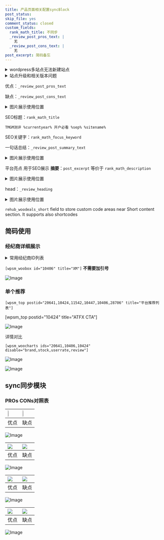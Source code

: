 ```yaml
---
title: 产品页面相关配置syncBlock
post_status: 
skip_file: yes
comment_status: closed
custom_fields:
  rank_math_title: 不同步
  _review_post_pros_text: |
    无
  _review_post_cons_text: |
    无
post_excerpt: 简码备忘
---
```

<details><summary>wordpress多站点无法新建站点</summary>

<li>和报错需要清理cookies一样的原因</li>
<li>wp-config.php里面<code>define( 'SUBDOMAIN_INSTALL', false );//子域名安装</code></li>
<li>新建子站点是用<code>define( 'SUBDOMAIN_INSTALL', true);//子域名安装</code> 完成以后，改成<code>false</code></li>
</details>

<details><summary>站点升级和相关版本问题</summary>

<p>wordpress：5.9.9
woocommerce：7.5.1
出现问题的地方：主题选项里面>><strong>Product layout >>compact style</strong></p>
<p>如何出现没有用过的字段 导致无法保存。先导出配置 然后进行修改，后面再次恢复即可。</p>
<p>出现部分字段无法显示时，需要返回默认布局后，对产品进行保存就好了。</p>
<p></p>
</details>

优点：`_review_post_pros_text`

缺点：`_review_post_cons_text`

<details><summary>图片展示使用位置</summary>

<img src="https://prod-files-secure.s3.us-west-2.amazonaws.com/39ed1227-6d7d-4570-be36-9ccd4a2c4241/f51d3d83-55d4-4bdf-9604-f37ec77ab556/Untitled.png?X-Amz-Algorithm=AWS4-HMAC-SHA256&X-Amz-Content-Sha256=UNSIGNED-PAYLOAD&X-Amz-Credential=ASIAZI2LB466YC3RS2BX%2F20250311%2Fus-west-2%2Fs3%2Faws4_request&X-Amz-Date=20250311T105530Z&X-Amz-Expires=3600&X-Amz-Security-Token=IQoJb3JpZ2luX2VjEFoaCXVzLXdlc3QtMiJHMEUCIQCgqrCK%2BreFuIbtyTAQ3ZZovW9tYPF%2F0bK2SrLdC9rIWgIgX%2Bc3S%2F%2Bm63J%2FEln60KmiL%2F%2B5IEYJEc0lhv7tDvwYD58qiAQIo%2F%2F%2F%2F%2F%2F%2F%2F%2F%2F%2FARAAGgw2Mzc0MjMxODM4MDUiDKHnmY%2BhVTupCRhvNircAwgvFbxsHnzUN22PaOH7856pq9aim%2BtnwBJ8k1FDijOUN7OW13TN8v7UQeK0%2Bq1spRsljfzgYs9InCrRKXlZvjM0e7y4D5YlVf2AAmlL0iIooLFnd4VcoJs2BrSl16rbLxnP5RPJDsDXmI5OMsVcVfda3yKJy%2BcPhGQjgCYp13P0sWMGSqe%2Fp12UbXsQ%2FeAAhxgDXZX4IdPNMiMDEXhQb8svRXj5XbqDqg3wzojwc70oraxo%2BHeg2dc3DzUDT4xQJTvN%2BRbJB7g2iW6LNtL52gK09xsdD8xYwMA7OEabTgvzPIi1CvUewq2RK3LEYKc%2Fs3g%2Frs7BEIur%2FO56dmKXXhgTyKnf3Gp1tSNDGhuBgfEgM5sRSMFq4Eddnpk8uFX9CysDTxVHQxMICLC5wfetbx2iiqOvaEmZqOA40kttyujCIHbAV8FDxnargFO1Mzgd3AWUVHoUQgOmH1nVhkzNOykzIwFPSQwOPej%2FCkggnUR%2BvNT%2BnAeseI9TQpdo4cJ8siHtsfMm7W78MbM2UEg5G8aRo8bSuaw04EnAftLP3pjfqcjiUUDHTbM3eTVlgUYL5DXb9ugJa5RTz%2BYDv8SweQ84Ckyz84cNqRIvb2KSCdfDvNagKmXFbHAPod3OMKeXwL4GOqUBFAkYa1R58Fl1w8eBKMUG%2F2FuD2V3Y83E8A12INUUtZsoFy5VmGQ0hN5WnZm6rt8MOfUy2J5k8xD4RbqCRl6mW%2BhhkzFzFXd%2FmoQH0NWFlGSrFE9ULCKNvqVeyKyTgd0HuWYtGDUY3KkKmHzMQGGd%2B3ufzDvKHy5uvWk20BniM7iPxGp7S0SUiCu72qpqSiM2iGPDEbCU4aDXHT%2BsJ93bsF97oHU%2B&X-Amz-Signature=40339ede14b18aefb2c05bfcfbe7e6c721b93ba2eec20bf7a6de02a4f23626bd&X-Amz-SignedHeaders=host&x-id=GetObject" alt="Image">
</details>

SEO标题：`rank_math_title`

`TMGM测评 %currentyear% 开户必看 %sep% %sitename%`

SEO关键字：`rank_math_focus_keyword`

一句话总结：`_review_post_summary_text`

<details><summary>图片展示使用位置</summary>

<img src="https://prod-files-secure.s3.us-west-2.amazonaws.com/39ed1227-6d7d-4570-be36-9ccd4a2c4241/4b96a922-296c-4f4e-8630-d1c870cbce01/Untitled.png?X-Amz-Algorithm=AWS4-HMAC-SHA256&X-Amz-Content-Sha256=UNSIGNED-PAYLOAD&X-Amz-Credential=ASIAZI2LB4664FSDJKVN%2F20250311%2Fus-west-2%2Fs3%2Faws4_request&X-Amz-Date=20250311T105531Z&X-Amz-Expires=3600&X-Amz-Security-Token=IQoJb3JpZ2luX2VjEFoaCXVzLXdlc3QtMiJHMEUCIQChpe2%2BA3K8bosJEEPSgHsjmnmMmy%2B5UGAZbOkc5NzkjQIgFW%2FSk6nljVjtEa0fEgPqqKx76VcrYmJ5BTWyHW7WW1YqiAQIo%2F%2F%2F%2F%2F%2F%2F%2F%2F%2F%2FARAAGgw2Mzc0MjMxODM4MDUiDPAlJHvDM3Tff5PU%2FyrcA4YcaaG9BgwrLsGODmxrgWyFveVOPGVZ%2BLPuAYOv6bNCYPctz4vA2v0yepVoLAGrWQ64ekAI3Yns4qZX8cFvy1QPKaTsU4as4lAN72FGnZ8TjLEDOxdxDDEbR9w5OzfSfMYbv3TKMMjiEcCxfHd%2FCnWSj3JdTcfk64trN3uWFeDdBXRXOu2aRlkLAmwK6x4xMlV4R0hGAr9fom8y5CDcuvx%2Fz2o6pg8b%2FfTfO31r6xQ8nqnv4Yist7ijM78QqDAlo7VRuYecfZF%2Fw%2BRDTVc6Snh9OJeyvTcnqiwCl9h7Iwj5%2BpJHgfX96L9IYtoXK9jrueIu4mAFxyanf%2BMY9fzLQawS%2F0FZVcIdqrR89L7x%2BiNeucZANrZL9HaN%2FTi7bjovIGumPmbAaPVIzIdbPudWrqQ1PSayFVJ2zKI5CGbWAmasIsJy8%2BmZBStxl1U08GYud4hjsYi%2FWKin1Fa4b2s%2BhMAP%2F61ejQnok5MmD0C684WLxxb4pjwOm3waXizQkdPfmXNOU6wQ%2BOO%2FaKoJOqwUGGiwJmx%2BWdtBV1R7cVlfkY9lMOclXVNqxpIgpKWqW5SsmbaYqPiU3uhWl1gEepK9YUImaDjpsfmovuWukKYdy5xdlNlpEcco5yQfnFFtMPKWwL4GOqUBCTeahXADnWkoOWGlriLjVFFqMOSSinyzQngaJHhRYLinoBYgVyJxdpMs2XC8xQiVHSYgB80Rm6nbFconlAJbUYI87mnw0D6nk4aj4ONpgOyO4BL%2FXAisO0QYkS8ruOzGIdpItc%2FV7cOoc799kdtLOva0ult8PuMNIg63incqbL8HjAIPwW6bwbDvs56V1epOW6UJ09thqw6%2BH0AUa%2BhIGawwjGWl&X-Amz-Signature=a56f8fae2cb0d437aef3508279f1f4705bc9b14351dd03ac3e75872232004a98&X-Amz-SignedHeaders=host&x-id=GetObject" alt="Image">
</details>

平台亮点 用于SEO展示 **摘要**：`post_excerpt`  等价于 `rank_math_description`

<details><summary>图片展示使用位置</summary>

<img src="https://prod-files-secure.s3.us-west-2.amazonaws.com/39ed1227-6d7d-4570-be36-9ccd4a2c4241/1ee11f63-b60a-4dfe-a7a7-d58ff23b5d88/Untitled.png?X-Amz-Algorithm=AWS4-HMAC-SHA256&X-Amz-Content-Sha256=UNSIGNED-PAYLOAD&X-Amz-Credential=ASIAZI2LB4664L32LFGK%2F20250311%2Fus-west-2%2Fs3%2Faws4_request&X-Amz-Date=20250311T105531Z&X-Amz-Expires=3600&X-Amz-Security-Token=IQoJb3JpZ2luX2VjEFoaCXVzLXdlc3QtMiJHMEUCIQCGbYLPMX9bkVKSNi%2BxkwYJAyFJyRgszWxtZvBtRGHEJAIgctklYXTV19isehoKDb%2B2Xw2zlUzL0ksxiofo076KhsQqiAQIo%2F%2F%2F%2F%2F%2F%2F%2F%2F%2F%2FARAAGgw2Mzc0MjMxODM4MDUiDKW60LhGI6U00NljnircA7S1F0UeIi3bNAhJVyiFYbo3KJIoq5Y%2BTh6q2h25qvD%2BsvnKAGLzxf7j9rNgMPvei9Sjl8NQ2zwl0ojCoZzZn9innoxTqbEgBUTYiARuPT2ULiZEpz8lNVThAsA2L77Xi5XciCvP2oy7%2FgiJN51ynuwi9dpnp2HT%2FJxLNk9LxVtFDPs1OR%2BaFCDTfWOL1Fo4CnoCrYxbsUiQ7zYTHT2RAdXs3BFQdSFWwxk42XkHpYMaMcgW8YenUjnQl1uMv52I89RhzxAluFrgIDhp2Rd0ACZd8XIhv%2BN76BsFaKLiV%2FYNCl3gC02TEQgNzixqr5WUbK4L6ZhqdTcA1UluuCS5pgo4x07tFHSgKsrusZQ42CmMmZvChcXDgcWeCpYQ2lg7q6mcOI82MATjkumTb1Y5NMP0mumRgYYcDhOe3o5WsD5Aa3PEquNHR4RI%2BNawVT4S8luxKj%2FgCeWimpMk4NiCOFi%2BoAnCSsVTD8QnXd2cui9ewAxFH1q4Alz8yDU0rzdE7SmP4c3QaBBtA3ganyB1fuHIBw12UIIClMe8yAfG4Qbx1GL67MW5FxpJFUimFnms6gNq9wzjkR2SrSqeVcg4eGNs4CJSYk228inzQgIIQijQp4Uw8xyP0i1aER0CMO%2BWwL4GOqUBR7rIcoGHGwWuvFPT09JhHVqkK3PKDFjwSTvurXDCS2F6GFFqiRrXbRdvJRKqMsjiaz6dKK%2FIzXM8AnG6qbyW4xZuNc5u0TP52Zj87UcnnK%2BXE8UafpoAxnmpcVk6SwWEl%2Fl%2Fks%2B8hWYOOOh2TsleBAzkoaj0BalBYeDdFilxiwAht8FEIS2tMqRLlwdrgGuU05BCV6uPSS1wFBn3jdzHDh89Jiiz&X-Amz-Signature=ca690e637d23f274a025b68f3c3f45c47b9868298b5d50ee7fa9cc906fc8473f&X-Amz-SignedHeaders=host&x-id=GetObject" alt="Image">
<img src="https://prod-files-secure.s3.us-west-2.amazonaws.com/39ed1227-6d7d-4570-be36-9ccd4a2c4241/ad4118b5-78d8-4fbe-801e-3b29b5d99c01/Untitled.png?X-Amz-Algorithm=AWS4-HMAC-SHA256&X-Amz-Content-Sha256=UNSIGNED-PAYLOAD&X-Amz-Credential=ASIAZI2LB4664L32LFGK%2F20250311%2Fus-west-2%2Fs3%2Faws4_request&X-Amz-Date=20250311T105531Z&X-Amz-Expires=3600&X-Amz-Security-Token=IQoJb3JpZ2luX2VjEFoaCXVzLXdlc3QtMiJHMEUCIQCGbYLPMX9bkVKSNi%2BxkwYJAyFJyRgszWxtZvBtRGHEJAIgctklYXTV19isehoKDb%2B2Xw2zlUzL0ksxiofo076KhsQqiAQIo%2F%2F%2F%2F%2F%2F%2F%2F%2F%2F%2FARAAGgw2Mzc0MjMxODM4MDUiDKW60LhGI6U00NljnircA7S1F0UeIi3bNAhJVyiFYbo3KJIoq5Y%2BTh6q2h25qvD%2BsvnKAGLzxf7j9rNgMPvei9Sjl8NQ2zwl0ojCoZzZn9innoxTqbEgBUTYiARuPT2ULiZEpz8lNVThAsA2L77Xi5XciCvP2oy7%2FgiJN51ynuwi9dpnp2HT%2FJxLNk9LxVtFDPs1OR%2BaFCDTfWOL1Fo4CnoCrYxbsUiQ7zYTHT2RAdXs3BFQdSFWwxk42XkHpYMaMcgW8YenUjnQl1uMv52I89RhzxAluFrgIDhp2Rd0ACZd8XIhv%2BN76BsFaKLiV%2FYNCl3gC02TEQgNzixqr5WUbK4L6ZhqdTcA1UluuCS5pgo4x07tFHSgKsrusZQ42CmMmZvChcXDgcWeCpYQ2lg7q6mcOI82MATjkumTb1Y5NMP0mumRgYYcDhOe3o5WsD5Aa3PEquNHR4RI%2BNawVT4S8luxKj%2FgCeWimpMk4NiCOFi%2BoAnCSsVTD8QnXd2cui9ewAxFH1q4Alz8yDU0rzdE7SmP4c3QaBBtA3ganyB1fuHIBw12UIIClMe8yAfG4Qbx1GL67MW5FxpJFUimFnms6gNq9wzjkR2SrSqeVcg4eGNs4CJSYk228inzQgIIQijQp4Uw8xyP0i1aER0CMO%2BWwL4GOqUBR7rIcoGHGwWuvFPT09JhHVqkK3PKDFjwSTvurXDCS2F6GFFqiRrXbRdvJRKqMsjiaz6dKK%2FIzXM8AnG6qbyW4xZuNc5u0TP52Zj87UcnnK%2BXE8UafpoAxnmpcVk6SwWEl%2Fl%2Fks%2B8hWYOOOh2TsleBAzkoaj0BalBYeDdFilxiwAht8FEIS2tMqRLlwdrgGuU05BCV6uPSS1wFBn3jdzHDh89Jiiz&X-Amz-Signature=d46ac96b4f4696f86d0d7f6db07a441c55a76e5fb8b325b215b912b6fb7b11ff&X-Amz-SignedHeaders=host&x-id=GetObject" alt="Image">
<img src="https://prod-files-secure.s3.us-west-2.amazonaws.com/39ed1227-6d7d-4570-be36-9ccd4a2c4241/a38cf7c9-a79c-4b64-9e94-13589fe0758b/Untitled.png?X-Amz-Algorithm=AWS4-HMAC-SHA256&X-Amz-Content-Sha256=UNSIGNED-PAYLOAD&X-Amz-Credential=ASIAZI2LB4664L32LFGK%2F20250311%2Fus-west-2%2Fs3%2Faws4_request&X-Amz-Date=20250311T105531Z&X-Amz-Expires=3600&X-Amz-Security-Token=IQoJb3JpZ2luX2VjEFoaCXVzLXdlc3QtMiJHMEUCIQCGbYLPMX9bkVKSNi%2BxkwYJAyFJyRgszWxtZvBtRGHEJAIgctklYXTV19isehoKDb%2B2Xw2zlUzL0ksxiofo076KhsQqiAQIo%2F%2F%2F%2F%2F%2F%2F%2F%2F%2F%2FARAAGgw2Mzc0MjMxODM4MDUiDKW60LhGI6U00NljnircA7S1F0UeIi3bNAhJVyiFYbo3KJIoq5Y%2BTh6q2h25qvD%2BsvnKAGLzxf7j9rNgMPvei9Sjl8NQ2zwl0ojCoZzZn9innoxTqbEgBUTYiARuPT2ULiZEpz8lNVThAsA2L77Xi5XciCvP2oy7%2FgiJN51ynuwi9dpnp2HT%2FJxLNk9LxVtFDPs1OR%2BaFCDTfWOL1Fo4CnoCrYxbsUiQ7zYTHT2RAdXs3BFQdSFWwxk42XkHpYMaMcgW8YenUjnQl1uMv52I89RhzxAluFrgIDhp2Rd0ACZd8XIhv%2BN76BsFaKLiV%2FYNCl3gC02TEQgNzixqr5WUbK4L6ZhqdTcA1UluuCS5pgo4x07tFHSgKsrusZQ42CmMmZvChcXDgcWeCpYQ2lg7q6mcOI82MATjkumTb1Y5NMP0mumRgYYcDhOe3o5WsD5Aa3PEquNHR4RI%2BNawVT4S8luxKj%2FgCeWimpMk4NiCOFi%2BoAnCSsVTD8QnXd2cui9ewAxFH1q4Alz8yDU0rzdE7SmP4c3QaBBtA3ganyB1fuHIBw12UIIClMe8yAfG4Qbx1GL67MW5FxpJFUimFnms6gNq9wzjkR2SrSqeVcg4eGNs4CJSYk228inzQgIIQijQp4Uw8xyP0i1aER0CMO%2BWwL4GOqUBR7rIcoGHGwWuvFPT09JhHVqkK3PKDFjwSTvurXDCS2F6GFFqiRrXbRdvJRKqMsjiaz6dKK%2FIzXM8AnG6qbyW4xZuNc5u0TP52Zj87UcnnK%2BXE8UafpoAxnmpcVk6SwWEl%2Fl%2Fks%2B8hWYOOOh2TsleBAzkoaj0BalBYeDdFilxiwAht8FEIS2tMqRLlwdrgGuU05BCV6uPSS1wFBn3jdzHDh89Jiiz&X-Amz-Signature=21d656a763a80ba160655cba5d2e8c2f8d4a14253cc0611935edfcd3b4167509&X-Amz-SignedHeaders=host&x-id=GetObject" alt="Image">
<img src="https://prod-files-secure.s3.us-west-2.amazonaws.com/39ed1227-6d7d-4570-be36-9ccd4a2c4241/7da6fc1e-d2ac-42ae-8c75-cb5749aa18f6/Untitled.png?X-Amz-Algorithm=AWS4-HMAC-SHA256&X-Amz-Content-Sha256=UNSIGNED-PAYLOAD&X-Amz-Credential=ASIAZI2LB4664L32LFGK%2F20250311%2Fus-west-2%2Fs3%2Faws4_request&X-Amz-Date=20250311T105531Z&X-Amz-Expires=3600&X-Amz-Security-Token=IQoJb3JpZ2luX2VjEFoaCXVzLXdlc3QtMiJHMEUCIQCGbYLPMX9bkVKSNi%2BxkwYJAyFJyRgszWxtZvBtRGHEJAIgctklYXTV19isehoKDb%2B2Xw2zlUzL0ksxiofo076KhsQqiAQIo%2F%2F%2F%2F%2F%2F%2F%2F%2F%2F%2FARAAGgw2Mzc0MjMxODM4MDUiDKW60LhGI6U00NljnircA7S1F0UeIi3bNAhJVyiFYbo3KJIoq5Y%2BTh6q2h25qvD%2BsvnKAGLzxf7j9rNgMPvei9Sjl8NQ2zwl0ojCoZzZn9innoxTqbEgBUTYiARuPT2ULiZEpz8lNVThAsA2L77Xi5XciCvP2oy7%2FgiJN51ynuwi9dpnp2HT%2FJxLNk9LxVtFDPs1OR%2BaFCDTfWOL1Fo4CnoCrYxbsUiQ7zYTHT2RAdXs3BFQdSFWwxk42XkHpYMaMcgW8YenUjnQl1uMv52I89RhzxAluFrgIDhp2Rd0ACZd8XIhv%2BN76BsFaKLiV%2FYNCl3gC02TEQgNzixqr5WUbK4L6ZhqdTcA1UluuCS5pgo4x07tFHSgKsrusZQ42CmMmZvChcXDgcWeCpYQ2lg7q6mcOI82MATjkumTb1Y5NMP0mumRgYYcDhOe3o5WsD5Aa3PEquNHR4RI%2BNawVT4S8luxKj%2FgCeWimpMk4NiCOFi%2BoAnCSsVTD8QnXd2cui9ewAxFH1q4Alz8yDU0rzdE7SmP4c3QaBBtA3ganyB1fuHIBw12UIIClMe8yAfG4Qbx1GL67MW5FxpJFUimFnms6gNq9wzjkR2SrSqeVcg4eGNs4CJSYk228inzQgIIQijQp4Uw8xyP0i1aER0CMO%2BWwL4GOqUBR7rIcoGHGwWuvFPT09JhHVqkK3PKDFjwSTvurXDCS2F6GFFqiRrXbRdvJRKqMsjiaz6dKK%2FIzXM8AnG6qbyW4xZuNc5u0TP52Zj87UcnnK%2BXE8UafpoAxnmpcVk6SwWEl%2Fl%2Fks%2B8hWYOOOh2TsleBAzkoaj0BalBYeDdFilxiwAht8FEIS2tMqRLlwdrgGuU05BCV6uPSS1wFBn3jdzHDh89Jiiz&X-Amz-Signature=b96a01f59085cded87112e39460f8096ba05bf2bfde189b57e5c937cfa32b8cb&X-Amz-SignedHeaders=host&x-id=GetObject" alt="Image">
<img src="https://prod-files-secure.s3.us-west-2.amazonaws.com/39ed1227-6d7d-4570-be36-9ccd4a2c4241/7e97f40a-eaee-47f5-b2f9-475f96808fa7/Untitled.png?X-Amz-Algorithm=AWS4-HMAC-SHA256&X-Amz-Content-Sha256=UNSIGNED-PAYLOAD&X-Amz-Credential=ASIAZI2LB4664L32LFGK%2F20250311%2Fus-west-2%2Fs3%2Faws4_request&X-Amz-Date=20250311T105531Z&X-Amz-Expires=3600&X-Amz-Security-Token=IQoJb3JpZ2luX2VjEFoaCXVzLXdlc3QtMiJHMEUCIQCGbYLPMX9bkVKSNi%2BxkwYJAyFJyRgszWxtZvBtRGHEJAIgctklYXTV19isehoKDb%2B2Xw2zlUzL0ksxiofo076KhsQqiAQIo%2F%2F%2F%2F%2F%2F%2F%2F%2F%2F%2FARAAGgw2Mzc0MjMxODM4MDUiDKW60LhGI6U00NljnircA7S1F0UeIi3bNAhJVyiFYbo3KJIoq5Y%2BTh6q2h25qvD%2BsvnKAGLzxf7j9rNgMPvei9Sjl8NQ2zwl0ojCoZzZn9innoxTqbEgBUTYiARuPT2ULiZEpz8lNVThAsA2L77Xi5XciCvP2oy7%2FgiJN51ynuwi9dpnp2HT%2FJxLNk9LxVtFDPs1OR%2BaFCDTfWOL1Fo4CnoCrYxbsUiQ7zYTHT2RAdXs3BFQdSFWwxk42XkHpYMaMcgW8YenUjnQl1uMv52I89RhzxAluFrgIDhp2Rd0ACZd8XIhv%2BN76BsFaKLiV%2FYNCl3gC02TEQgNzixqr5WUbK4L6ZhqdTcA1UluuCS5pgo4x07tFHSgKsrusZQ42CmMmZvChcXDgcWeCpYQ2lg7q6mcOI82MATjkumTb1Y5NMP0mumRgYYcDhOe3o5WsD5Aa3PEquNHR4RI%2BNawVT4S8luxKj%2FgCeWimpMk4NiCOFi%2BoAnCSsVTD8QnXd2cui9ewAxFH1q4Alz8yDU0rzdE7SmP4c3QaBBtA3ganyB1fuHIBw12UIIClMe8yAfG4Qbx1GL67MW5FxpJFUimFnms6gNq9wzjkR2SrSqeVcg4eGNs4CJSYk228inzQgIIQijQp4Uw8xyP0i1aER0CMO%2BWwL4GOqUBR7rIcoGHGwWuvFPT09JhHVqkK3PKDFjwSTvurXDCS2F6GFFqiRrXbRdvJRKqMsjiaz6dKK%2FIzXM8AnG6qbyW4xZuNc5u0TP52Zj87UcnnK%2BXE8UafpoAxnmpcVk6SwWEl%2Fl%2Fks%2B8hWYOOOh2TsleBAzkoaj0BalBYeDdFilxiwAht8FEIS2tMqRLlwdrgGuU05BCV6uPSS1wFBn3jdzHDh89Jiiz&X-Amz-Signature=accf1e8abf4626bd28e2c16e3ec1c82574d09f3e9a472e95577bfcd50397408e&X-Amz-SignedHeaders=host&x-id=GetObject" alt="Image">
</details>

head：`_review_heading`

<details><summary>图片展示使用位置</summary>

<img src="https://prod-files-secure.s3.us-west-2.amazonaws.com/39ed1227-6d7d-4570-be36-9ccd4a2c4241/3a4650ad-9887-415c-889a-edd51fa54f27/Untitled.png?X-Amz-Algorithm=AWS4-HMAC-SHA256&X-Amz-Content-Sha256=UNSIGNED-PAYLOAD&X-Amz-Credential=ASIAZI2LB4663BBFVKAS%2F20250311%2Fus-west-2%2Fs3%2Faws4_request&X-Amz-Date=20250311T105531Z&X-Amz-Expires=3600&X-Amz-Security-Token=IQoJb3JpZ2luX2VjEFoaCXVzLXdlc3QtMiJHMEUCIFgGScpujZuC6hFKO3y6%2FMCFYs5saehEMScxSzfucB8bAiEAz9wJ1vCTRXvSEp4tdhDaskiCYkGJWMZGSQcByPJFuD4qiAQIo%2F%2F%2F%2F%2F%2F%2F%2F%2F%2F%2FARAAGgw2Mzc0MjMxODM4MDUiDP5HIvmziBVCX%2Bje5SrcA0ss7ODZIq0gCGmpJi4cyLIPkwgSDmoG0K6y7QN9lyXfNRsWohFoT5JdLBYrUisjDFHiR%2FRK2d3HDQsFzIwSq9ftQL3nox6ehIsiLmwWfFdrWWGT1hs7WYmYQ1Jfr0ifB3oG7B%2FgHsf3OwRts9mPD4pCE99R67yaIB2%2BuuIRzHfPIcPCUjWjUXJE%2FJtcL8s3EDsmG1dW%2BkhPzETUzYCoz3vHGMjFNBmIEv%2BU9M21tjt5R6Z33e2YT%2Bt%2FKYIC18nHDSrg3yL8Ux7fgEmv414KHle%2Bm78tzIIv246eziBI579KFiR3bSmxsxKUAEIRo1VH0wSu54GRRAPwij9mwEZ2p%2FmeqYGEJQKmj9DtEiXx3txVVwCifop4PhzOAKurhHC7gaBEL7peQlIHxPCHxvVaZaOn9kW4Ud3Hph9byFACWghQEAZjRi0eRnzu0vI3GV4a4AOdfPWKXYWN4mVrjxH4GSQMElUWaj9z3v17lrrsXA1TI8qedoCWbM3jbybAsNmB0YFnU9dLTo41jmVlhIg6zJjv2Yuo7KoO5PzTvBYCFV1OTZ2NSHpA24xswABT02rlWxWesAxJtEWJY1eK9aJUGD8WhwnhPntrINdtlX4%2BwECKhYgXcvtGYZlSwPAvMNaWwL4GOqUBT6ClFOmQcLG6QlyOwbJUgVx9Ge%2B%2BBffdPjnqSWYZheKxg%2FY%2BSFPquoZgj9lmV3R%2Bhngk0Xj2s1g%2Bu1IsPtIsLtsmvtkTjLhoO5MY%2FRm01NyPXrpbfOFcujFT0NIvoRS6FW6HmoGtEZd7VETmIoRekJ7fH%2BzqFhlabpaI6qTZ751GpRVim14Sn3Ze57W4GVA1%2FtZMMstrlv27kMMUiXWaVzMwulIQ&X-Amz-Signature=0f874f6b6d5bafdc7d82ded5d335ce4939faa10334b248946b5e21125070553a&X-Amz-SignedHeaders=host&x-id=GetObject" alt="Image">
</details>

`rehub_woodeals_short`	field to store custom code areas near Short content section. It supports also shortcodes



## 简码使用

### 经纪商详细展示

<details><summary>常用经纪商ID列表</summary>

<pre><code class="php">嘉盛 ===> 20641  [wpsm_woobox id="20641" title="嘉盛"]
易信easymarkets ===> 11542  [wpsm_woobox id="11542" title="易信easymarkets"]
ATFX外汇 ===> 10424  [wpsm_woobox id="10424" title="ATFX"]
XM ===> 10406  [wpsm_woobox id="10406" title="XM"]
TMGM ===> 29622  [wpsm_woobox id="29622" title="TMGM"]
HYCM ===> 10447  [wpsm_woobox id="10447" title="HYCM"]
fpmarkets澳福外汇 ===> 20639  [wpsm_woobox id="20639" title="fpmarkets澳福外汇"]</code></pre>
</details>

`[wpsm_woobox id="10406" title="XM"]` **不需要加引号**

![Image](https://prod-files-secure.s3.us-west-2.amazonaws.com/39ed1227-6d7d-4570-be36-9ccd4a2c4241/4f898f9d-0fa7-4e43-acd3-ac6bc7be575a/Untitled.png?X-Amz-Algorithm=AWS4-HMAC-SHA256&X-Amz-Content-Sha256=UNSIGNED-PAYLOAD&X-Amz-Credential=ASIAZI2LB466SUR6QAIC%2F20250311%2Fus-west-2%2Fs3%2Faws4_request&X-Amz-Date=20250311T105527Z&X-Amz-Expires=3600&X-Amz-Security-Token=IQoJb3JpZ2luX2VjEFoaCXVzLXdlc3QtMiJHMEUCIDI1q%2F1xT7ZtsTPbwXztMTr72baauioHO3D1%2Fe1YIjCuAiEAsLskdbrwM6TJyLk%2BhdspJrrpElmbNSL%2BCwSgub1T8zUqiAQIo%2F%2F%2F%2F%2F%2F%2F%2F%2F%2F%2FARAAGgw2Mzc0MjMxODM4MDUiDPRzxpm%2FVCMgeftkFSrcA3zEG5btW6%2BxceR326La9eIpt3S0X2nIx9S3IifrwmkgtcZNjojf8OlmrKfNhh%2Fve4ybtjE0Jr66AKVeNOBkH8P%2FOlkyLNMNgAD1dbwbsJYmKHhuDWoVTldIf4AB%2FVGIky%2B6Wm9XqLm%2FLFISRdQnepG1pioepKm%2F8d0DRWiw1yEgsRnKQavWjl6fwwsoGmHGnEnTyVhCLD%2BDXS916NyEtjQQhPccgnp6vWIs%2BrymiSNZhR8%2FUBcZSLfCUTUlDHTgCzYMFvAopeyq1Q1xHo04RFi8obfM0QMtb6MgmJzRgP3CZms%2BIOPdZsAzytkD4vL7R8FJgOA5AUw2ZQjQvhk8KG0ASS5Tty7EaJVf%2FI8bakyhmLlT8LQeyHw3oPKsthMy%2FIoa9uSOjpoJQw73DPPWNF6daGrsp3SFRDk43PdH4L4vRS%2BVlpx%2FnvLDd57LuxIHvTFC954rBavG%2BZParGy9QA1EYvBiK1oRdSEx%2B0px2dbrSWD9AJdYBb2vMlclK2jQN0h4zp1owCqYrmQaSy0twa1V%2FZwfkrB1M8XgG1fSqp9sUtdDaOf2ikCWytkioBNQnqDuSFdoGuQMvDk57vNWBF8ksIKP%2Fym3iFNfjkgHzfGpsOr%2BIws3ASxNA79UMKWWwL4GOqUBIDHqVSABpKu2vahmSet1FLsN7%2F3F7UGwi3XaBWYH7KZioyGitl0mXA%2BqOzCRKGUBbR7Zy13bqxBzfAecL7iL8J93ibM%2FAl3HWLypRGXeN8%2FiV456iUVf7ExTVkw%2FevyP1e91%2Fk%2F8tqo8GVgArQagX0xfU7kh8TgWC3CNkjnl66v4xzwNCQkg1%2FnhxGs71T8kIVpR3mE1yuMxnkl5V69ublfpt%2BzS&X-Amz-Signature=3d3506ab1f82a8732a46a40902b3da2c2118b85345abad8b6d04e444646c74ab&X-Amz-SignedHeaders=host&x-id=GetObject)

### 单个推荐
`[wpsm_top postid="20641,10424,11542,10447,10406,28706" title="平台推荐列表"]`

[wpsm_top postid="10424" title="ATFX CTA"]

![Image](https://prod-files-secure.s3.us-west-2.amazonaws.com/39ed1227-6d7d-4570-be36-9ccd4a2c4241/5ac620dc-51a8-48b6-b55d-91f47299193c/Untitled.png?X-Amz-Algorithm=AWS4-HMAC-SHA256&X-Amz-Content-Sha256=UNSIGNED-PAYLOAD&X-Amz-Credential=ASIAZI2LB466SUR6QAIC%2F20250311%2Fus-west-2%2Fs3%2Faws4_request&X-Amz-Date=20250311T105527Z&X-Amz-Expires=3600&X-Amz-Security-Token=IQoJb3JpZ2luX2VjEFoaCXVzLXdlc3QtMiJHMEUCIDI1q%2F1xT7ZtsTPbwXztMTr72baauioHO3D1%2Fe1YIjCuAiEAsLskdbrwM6TJyLk%2BhdspJrrpElmbNSL%2BCwSgub1T8zUqiAQIo%2F%2F%2F%2F%2F%2F%2F%2F%2F%2F%2FARAAGgw2Mzc0MjMxODM4MDUiDPRzxpm%2FVCMgeftkFSrcA3zEG5btW6%2BxceR326La9eIpt3S0X2nIx9S3IifrwmkgtcZNjojf8OlmrKfNhh%2Fve4ybtjE0Jr66AKVeNOBkH8P%2FOlkyLNMNgAD1dbwbsJYmKHhuDWoVTldIf4AB%2FVGIky%2B6Wm9XqLm%2FLFISRdQnepG1pioepKm%2F8d0DRWiw1yEgsRnKQavWjl6fwwsoGmHGnEnTyVhCLD%2BDXS916NyEtjQQhPccgnp6vWIs%2BrymiSNZhR8%2FUBcZSLfCUTUlDHTgCzYMFvAopeyq1Q1xHo04RFi8obfM0QMtb6MgmJzRgP3CZms%2BIOPdZsAzytkD4vL7R8FJgOA5AUw2ZQjQvhk8KG0ASS5Tty7EaJVf%2FI8bakyhmLlT8LQeyHw3oPKsthMy%2FIoa9uSOjpoJQw73DPPWNF6daGrsp3SFRDk43PdH4L4vRS%2BVlpx%2FnvLDd57LuxIHvTFC954rBavG%2BZParGy9QA1EYvBiK1oRdSEx%2B0px2dbrSWD9AJdYBb2vMlclK2jQN0h4zp1owCqYrmQaSy0twa1V%2FZwfkrB1M8XgG1fSqp9sUtdDaOf2ikCWytkioBNQnqDuSFdoGuQMvDk57vNWBF8ksIKP%2Fym3iFNfjkgHzfGpsOr%2BIws3ASxNA79UMKWWwL4GOqUBIDHqVSABpKu2vahmSet1FLsN7%2F3F7UGwi3XaBWYH7KZioyGitl0mXA%2BqOzCRKGUBbR7Zy13bqxBzfAecL7iL8J93ibM%2FAl3HWLypRGXeN8%2FiV456iUVf7ExTVkw%2FevyP1e91%2Fk%2F8tqo8GVgArQagX0xfU7kh8TgWC3CNkjnl66v4xzwNCQkg1%2FnhxGs71T8kIVpR3mE1yuMxnkl5V69ublfpt%2BzS&X-Amz-Signature=8f9558a66b349174484628547cd560d587a8bd4bb88cc2a9ca790a601651ecb8&X-Amz-SignedHeaders=host&x-id=GetObject)

详情对比

`[wpsm_woocharts ids="20641,10406,10424" disable="brand,stock,userrate,review"]`

![Image](https://prod-files-secure.s3.us-west-2.amazonaws.com/39ed1227-6d7d-4570-be36-9ccd4a2c4241/bf3ba45f-b9f3-4295-8aef-b4a495fd25f4/Untitled.png?X-Amz-Algorithm=AWS4-HMAC-SHA256&X-Amz-Content-Sha256=UNSIGNED-PAYLOAD&X-Amz-Credential=ASIAZI2LB466SUR6QAIC%2F20250311%2Fus-west-2%2Fs3%2Faws4_request&X-Amz-Date=20250311T105528Z&X-Amz-Expires=3600&X-Amz-Security-Token=IQoJb3JpZ2luX2VjEFoaCXVzLXdlc3QtMiJHMEUCIDI1q%2F1xT7ZtsTPbwXztMTr72baauioHO3D1%2Fe1YIjCuAiEAsLskdbrwM6TJyLk%2BhdspJrrpElmbNSL%2BCwSgub1T8zUqiAQIo%2F%2F%2F%2F%2F%2F%2F%2F%2F%2F%2FARAAGgw2Mzc0MjMxODM4MDUiDPRzxpm%2FVCMgeftkFSrcA3zEG5btW6%2BxceR326La9eIpt3S0X2nIx9S3IifrwmkgtcZNjojf8OlmrKfNhh%2Fve4ybtjE0Jr66AKVeNOBkH8P%2FOlkyLNMNgAD1dbwbsJYmKHhuDWoVTldIf4AB%2FVGIky%2B6Wm9XqLm%2FLFISRdQnepG1pioepKm%2F8d0DRWiw1yEgsRnKQavWjl6fwwsoGmHGnEnTyVhCLD%2BDXS916NyEtjQQhPccgnp6vWIs%2BrymiSNZhR8%2FUBcZSLfCUTUlDHTgCzYMFvAopeyq1Q1xHo04RFi8obfM0QMtb6MgmJzRgP3CZms%2BIOPdZsAzytkD4vL7R8FJgOA5AUw2ZQjQvhk8KG0ASS5Tty7EaJVf%2FI8bakyhmLlT8LQeyHw3oPKsthMy%2FIoa9uSOjpoJQw73DPPWNF6daGrsp3SFRDk43PdH4L4vRS%2BVlpx%2FnvLDd57LuxIHvTFC954rBavG%2BZParGy9QA1EYvBiK1oRdSEx%2B0px2dbrSWD9AJdYBb2vMlclK2jQN0h4zp1owCqYrmQaSy0twa1V%2FZwfkrB1M8XgG1fSqp9sUtdDaOf2ikCWytkioBNQnqDuSFdoGuQMvDk57vNWBF8ksIKP%2Fym3iFNfjkgHzfGpsOr%2BIws3ASxNA79UMKWWwL4GOqUBIDHqVSABpKu2vahmSet1FLsN7%2F3F7UGwi3XaBWYH7KZioyGitl0mXA%2BqOzCRKGUBbR7Zy13bqxBzfAecL7iL8J93ibM%2FAl3HWLypRGXeN8%2FiV456iUVf7ExTVkw%2FevyP1e91%2Fk%2F8tqo8GVgArQagX0xfU7kh8TgWC3CNkjnl66v4xzwNCQkg1%2FnhxGs71T8kIVpR3mE1yuMxnkl5V69ublfpt%2BzS&X-Amz-Signature=90816a77a568bfebf465cacde4768b57eb5cecf7df282aa68781b8c3f4061d4e&X-Amz-SignedHeaders=host&x-id=GetObject)

![Image](https://prod-files-secure.s3.us-west-2.amazonaws.com/39ed1227-6d7d-4570-be36-9ccd4a2c4241/30bc56ef-f383-4b48-9768-2ebc9e436ec0/Untitled.png?X-Amz-Algorithm=AWS4-HMAC-SHA256&X-Amz-Content-Sha256=UNSIGNED-PAYLOAD&X-Amz-Credential=ASIAZI2LB466SUR6QAIC%2F20250311%2Fus-west-2%2Fs3%2Faws4_request&X-Amz-Date=20250311T105527Z&X-Amz-Expires=3600&X-Amz-Security-Token=IQoJb3JpZ2luX2VjEFoaCXVzLXdlc3QtMiJHMEUCIDI1q%2F1xT7ZtsTPbwXztMTr72baauioHO3D1%2Fe1YIjCuAiEAsLskdbrwM6TJyLk%2BhdspJrrpElmbNSL%2BCwSgub1T8zUqiAQIo%2F%2F%2F%2F%2F%2F%2F%2F%2F%2F%2FARAAGgw2Mzc0MjMxODM4MDUiDPRzxpm%2FVCMgeftkFSrcA3zEG5btW6%2BxceR326La9eIpt3S0X2nIx9S3IifrwmkgtcZNjojf8OlmrKfNhh%2Fve4ybtjE0Jr66AKVeNOBkH8P%2FOlkyLNMNgAD1dbwbsJYmKHhuDWoVTldIf4AB%2FVGIky%2B6Wm9XqLm%2FLFISRdQnepG1pioepKm%2F8d0DRWiw1yEgsRnKQavWjl6fwwsoGmHGnEnTyVhCLD%2BDXS916NyEtjQQhPccgnp6vWIs%2BrymiSNZhR8%2FUBcZSLfCUTUlDHTgCzYMFvAopeyq1Q1xHo04RFi8obfM0QMtb6MgmJzRgP3CZms%2BIOPdZsAzytkD4vL7R8FJgOA5AUw2ZQjQvhk8KG0ASS5Tty7EaJVf%2FI8bakyhmLlT8LQeyHw3oPKsthMy%2FIoa9uSOjpoJQw73DPPWNF6daGrsp3SFRDk43PdH4L4vRS%2BVlpx%2FnvLDd57LuxIHvTFC954rBavG%2BZParGy9QA1EYvBiK1oRdSEx%2B0px2dbrSWD9AJdYBb2vMlclK2jQN0h4zp1owCqYrmQaSy0twa1V%2FZwfkrB1M8XgG1fSqp9sUtdDaOf2ikCWytkioBNQnqDuSFdoGuQMvDk57vNWBF8ksIKP%2Fym3iFNfjkgHzfGpsOr%2BIws3ASxNA79UMKWWwL4GOqUBIDHqVSABpKu2vahmSet1FLsN7%2F3F7UGwi3XaBWYH7KZioyGitl0mXA%2BqOzCRKGUBbR7Zy13bqxBzfAecL7iL8J93ibM%2FAl3HWLypRGXeN8%2FiV456iUVf7ExTVkw%2FevyP1e91%2Fk%2F8tqo8GVgArQagX0xfU7kh8TgWC3CNkjnl66v4xzwNCQkg1%2FnhxGs71T8kIVpR3mE1yuMxnkl5V69ublfpt%2BzS&X-Amz-Signature=a472a201998634dab6e21294c035e48777f87a6a9eb0886a2b0e21f2d9086eee&X-Amz-SignedHeaders=host&x-id=GetObject)

## sync同步模块

### PROs CONs对照表

| <img src="https://cdn.ifttt.fun/gh/jarlin8/OSS@main/icons/customize/pros.svg" height="auto" width="37.3%"> | <img src="https://cdn.ifttt.fun/gh/jarlin8/OSS@main/icons/customize/cons.svg" height="auto" width="28.8%"> |
| :--- | :--- |
| 优点 | 缺点 |

![Image](https://prod-files-secure.s3.us-west-2.amazonaws.com/39ed1227-6d7d-4570-be36-9ccd4a2c4241/8742b755-dfb5-4004-9a5f-d6e561664bd8/Untitled.png?X-Amz-Algorithm=AWS4-HMAC-SHA256&X-Amz-Content-Sha256=UNSIGNED-PAYLOAD&X-Amz-Credential=ASIAZI2LB466SUR6QAIC%2F20250311%2Fus-west-2%2Fs3%2Faws4_request&X-Amz-Date=20250311T105528Z&X-Amz-Expires=3600&X-Amz-Security-Token=IQoJb3JpZ2luX2VjEFoaCXVzLXdlc3QtMiJHMEUCIDI1q%2F1xT7ZtsTPbwXztMTr72baauioHO3D1%2Fe1YIjCuAiEAsLskdbrwM6TJyLk%2BhdspJrrpElmbNSL%2BCwSgub1T8zUqiAQIo%2F%2F%2F%2F%2F%2F%2F%2F%2F%2F%2FARAAGgw2Mzc0MjMxODM4MDUiDPRzxpm%2FVCMgeftkFSrcA3zEG5btW6%2BxceR326La9eIpt3S0X2nIx9S3IifrwmkgtcZNjojf8OlmrKfNhh%2Fve4ybtjE0Jr66AKVeNOBkH8P%2FOlkyLNMNgAD1dbwbsJYmKHhuDWoVTldIf4AB%2FVGIky%2B6Wm9XqLm%2FLFISRdQnepG1pioepKm%2F8d0DRWiw1yEgsRnKQavWjl6fwwsoGmHGnEnTyVhCLD%2BDXS916NyEtjQQhPccgnp6vWIs%2BrymiSNZhR8%2FUBcZSLfCUTUlDHTgCzYMFvAopeyq1Q1xHo04RFi8obfM0QMtb6MgmJzRgP3CZms%2BIOPdZsAzytkD4vL7R8FJgOA5AUw2ZQjQvhk8KG0ASS5Tty7EaJVf%2FI8bakyhmLlT8LQeyHw3oPKsthMy%2FIoa9uSOjpoJQw73DPPWNF6daGrsp3SFRDk43PdH4L4vRS%2BVlpx%2FnvLDd57LuxIHvTFC954rBavG%2BZParGy9QA1EYvBiK1oRdSEx%2B0px2dbrSWD9AJdYBb2vMlclK2jQN0h4zp1owCqYrmQaSy0twa1V%2FZwfkrB1M8XgG1fSqp9sUtdDaOf2ikCWytkioBNQnqDuSFdoGuQMvDk57vNWBF8ksIKP%2Fym3iFNfjkgHzfGpsOr%2BIws3ASxNA79UMKWWwL4GOqUBIDHqVSABpKu2vahmSet1FLsN7%2F3F7UGwi3XaBWYH7KZioyGitl0mXA%2BqOzCRKGUBbR7Zy13bqxBzfAecL7iL8J93ibM%2FAl3HWLypRGXeN8%2FiV456iUVf7ExTVkw%2FevyP1e91%2Fk%2F8tqo8GVgArQagX0xfU7kh8TgWC3CNkjnl66v4xzwNCQkg1%2FnhxGs71T8kIVpR3mE1yuMxnkl5V69ublfpt%2BzS&X-Amz-Signature=edbed2be36eb872327ef690be8b17784fb343221bbc8c641ba4b88337ec6a083&X-Amz-SignedHeaders=host&x-id=GetObject)

| <img src="https://cdn.ifttt.fun/gh/jarlin8/OSS@main/icons/customize/pros1.svg" height="auto"> | <img src="https://cdn.ifttt.fun/gh/jarlin8/OSS@main/icons/customize/cons1.svg" height="auto"> |
| :--- | :--- |
| 优点 | 缺点 |

![Image](https://prod-files-secure.s3.us-west-2.amazonaws.com/39ed1227-6d7d-4570-be36-9ccd4a2c4241/806358f8-c9c4-4e17-bb35-c6c76a5397a5/Untitled.png?X-Amz-Algorithm=AWS4-HMAC-SHA256&X-Amz-Content-Sha256=UNSIGNED-PAYLOAD&X-Amz-Credential=ASIAZI2LB466SUR6QAIC%2F20250311%2Fus-west-2%2Fs3%2Faws4_request&X-Amz-Date=20250311T105527Z&X-Amz-Expires=3600&X-Amz-Security-Token=IQoJb3JpZ2luX2VjEFoaCXVzLXdlc3QtMiJHMEUCIDI1q%2F1xT7ZtsTPbwXztMTr72baauioHO3D1%2Fe1YIjCuAiEAsLskdbrwM6TJyLk%2BhdspJrrpElmbNSL%2BCwSgub1T8zUqiAQIo%2F%2F%2F%2F%2F%2F%2F%2F%2F%2F%2FARAAGgw2Mzc0MjMxODM4MDUiDPRzxpm%2FVCMgeftkFSrcA3zEG5btW6%2BxceR326La9eIpt3S0X2nIx9S3IifrwmkgtcZNjojf8OlmrKfNhh%2Fve4ybtjE0Jr66AKVeNOBkH8P%2FOlkyLNMNgAD1dbwbsJYmKHhuDWoVTldIf4AB%2FVGIky%2B6Wm9XqLm%2FLFISRdQnepG1pioepKm%2F8d0DRWiw1yEgsRnKQavWjl6fwwsoGmHGnEnTyVhCLD%2BDXS916NyEtjQQhPccgnp6vWIs%2BrymiSNZhR8%2FUBcZSLfCUTUlDHTgCzYMFvAopeyq1Q1xHo04RFi8obfM0QMtb6MgmJzRgP3CZms%2BIOPdZsAzytkD4vL7R8FJgOA5AUw2ZQjQvhk8KG0ASS5Tty7EaJVf%2FI8bakyhmLlT8LQeyHw3oPKsthMy%2FIoa9uSOjpoJQw73DPPWNF6daGrsp3SFRDk43PdH4L4vRS%2BVlpx%2FnvLDd57LuxIHvTFC954rBavG%2BZParGy9QA1EYvBiK1oRdSEx%2B0px2dbrSWD9AJdYBb2vMlclK2jQN0h4zp1owCqYrmQaSy0twa1V%2FZwfkrB1M8XgG1fSqp9sUtdDaOf2ikCWytkioBNQnqDuSFdoGuQMvDk57vNWBF8ksIKP%2Fym3iFNfjkgHzfGpsOr%2BIws3ASxNA79UMKWWwL4GOqUBIDHqVSABpKu2vahmSet1FLsN7%2F3F7UGwi3XaBWYH7KZioyGitl0mXA%2BqOzCRKGUBbR7Zy13bqxBzfAecL7iL8J93ibM%2FAl3HWLypRGXeN8%2FiV456iUVf7ExTVkw%2FevyP1e91%2Fk%2F8tqo8GVgArQagX0xfU7kh8TgWC3CNkjnl66v4xzwNCQkg1%2FnhxGs71T8kIVpR3mE1yuMxnkl5V69ublfpt%2BzS&X-Amz-Signature=c6744031458d6f207ee6db1e8c83cd625604a9eb9b157e6ca0576aa416b2c58b&X-Amz-SignedHeaders=host&x-id=GetObject)

| <img src="https://cdn.ifttt.fun/gh/jarlin8/OSS@main/icons/customize/pros2.svg" height="auto"> | <img src="https://cdn.ifttt.fun/gh/jarlin8/OSS@main/icons/customize/cons2.svg" height="auto"> |
| :--- | :--- |
| 优点 | 缺点 |

![Image](https://prod-files-secure.s3.us-west-2.amazonaws.com/39ed1227-6d7d-4570-be36-9ccd4a2c4241/a9245ec9-70dd-4005-b534-0d54315fc5f3/Untitled.png?X-Amz-Algorithm=AWS4-HMAC-SHA256&X-Amz-Content-Sha256=UNSIGNED-PAYLOAD&X-Amz-Credential=ASIAZI2LB466SUR6QAIC%2F20250311%2Fus-west-2%2Fs3%2Faws4_request&X-Amz-Date=20250311T105528Z&X-Amz-Expires=3600&X-Amz-Security-Token=IQoJb3JpZ2luX2VjEFoaCXVzLXdlc3QtMiJHMEUCIDI1q%2F1xT7ZtsTPbwXztMTr72baauioHO3D1%2Fe1YIjCuAiEAsLskdbrwM6TJyLk%2BhdspJrrpElmbNSL%2BCwSgub1T8zUqiAQIo%2F%2F%2F%2F%2F%2F%2F%2F%2F%2F%2FARAAGgw2Mzc0MjMxODM4MDUiDPRzxpm%2FVCMgeftkFSrcA3zEG5btW6%2BxceR326La9eIpt3S0X2nIx9S3IifrwmkgtcZNjojf8OlmrKfNhh%2Fve4ybtjE0Jr66AKVeNOBkH8P%2FOlkyLNMNgAD1dbwbsJYmKHhuDWoVTldIf4AB%2FVGIky%2B6Wm9XqLm%2FLFISRdQnepG1pioepKm%2F8d0DRWiw1yEgsRnKQavWjl6fwwsoGmHGnEnTyVhCLD%2BDXS916NyEtjQQhPccgnp6vWIs%2BrymiSNZhR8%2FUBcZSLfCUTUlDHTgCzYMFvAopeyq1Q1xHo04RFi8obfM0QMtb6MgmJzRgP3CZms%2BIOPdZsAzytkD4vL7R8FJgOA5AUw2ZQjQvhk8KG0ASS5Tty7EaJVf%2FI8bakyhmLlT8LQeyHw3oPKsthMy%2FIoa9uSOjpoJQw73DPPWNF6daGrsp3SFRDk43PdH4L4vRS%2BVlpx%2FnvLDd57LuxIHvTFC954rBavG%2BZParGy9QA1EYvBiK1oRdSEx%2B0px2dbrSWD9AJdYBb2vMlclK2jQN0h4zp1owCqYrmQaSy0twa1V%2FZwfkrB1M8XgG1fSqp9sUtdDaOf2ikCWytkioBNQnqDuSFdoGuQMvDk57vNWBF8ksIKP%2Fym3iFNfjkgHzfGpsOr%2BIws3ASxNA79UMKWWwL4GOqUBIDHqVSABpKu2vahmSet1FLsN7%2F3F7UGwi3XaBWYH7KZioyGitl0mXA%2BqOzCRKGUBbR7Zy13bqxBzfAecL7iL8J93ibM%2FAl3HWLypRGXeN8%2FiV456iUVf7ExTVkw%2FevyP1e91%2Fk%2F8tqo8GVgArQagX0xfU7kh8TgWC3CNkjnl66v4xzwNCQkg1%2FnhxGs71T8kIVpR3mE1yuMxnkl5V69ublfpt%2BzS&X-Amz-Signature=1391c795f9ed3acd27bf9a7b009be396769de2a3b141ec748a5115b24575c35c&X-Amz-SignedHeaders=host&x-id=GetObject)

| <img src="https://cdn.ifttt.fun/gh/jarlin8/OSS@main/icons/customize/pros3.svg" height="auto"> | <img src="https://cdn.ifttt.fun/gh/jarlin8/OSS@main/icons/customize/cons3.svg" height="auto"> |
| :--- | :--- |
| 优点 | 缺点 |

![Image](https://prod-files-secure.s3.us-west-2.amazonaws.com/39ed1227-6d7d-4570-be36-9ccd4a2c4241/e1e580a2-2e5c-4780-9ff4-19c318fc2284/Untitled.png?X-Amz-Algorithm=AWS4-HMAC-SHA256&X-Amz-Content-Sha256=UNSIGNED-PAYLOAD&X-Amz-Credential=ASIAZI2LB466SUR6QAIC%2F20250311%2Fus-west-2%2Fs3%2Faws4_request&X-Amz-Date=20250311T105527Z&X-Amz-Expires=3600&X-Amz-Security-Token=IQoJb3JpZ2luX2VjEFoaCXVzLXdlc3QtMiJHMEUCIDI1q%2F1xT7ZtsTPbwXztMTr72baauioHO3D1%2Fe1YIjCuAiEAsLskdbrwM6TJyLk%2BhdspJrrpElmbNSL%2BCwSgub1T8zUqiAQIo%2F%2F%2F%2F%2F%2F%2F%2F%2F%2F%2FARAAGgw2Mzc0MjMxODM4MDUiDPRzxpm%2FVCMgeftkFSrcA3zEG5btW6%2BxceR326La9eIpt3S0X2nIx9S3IifrwmkgtcZNjojf8OlmrKfNhh%2Fve4ybtjE0Jr66AKVeNOBkH8P%2FOlkyLNMNgAD1dbwbsJYmKHhuDWoVTldIf4AB%2FVGIky%2B6Wm9XqLm%2FLFISRdQnepG1pioepKm%2F8d0DRWiw1yEgsRnKQavWjl6fwwsoGmHGnEnTyVhCLD%2BDXS916NyEtjQQhPccgnp6vWIs%2BrymiSNZhR8%2FUBcZSLfCUTUlDHTgCzYMFvAopeyq1Q1xHo04RFi8obfM0QMtb6MgmJzRgP3CZms%2BIOPdZsAzytkD4vL7R8FJgOA5AUw2ZQjQvhk8KG0ASS5Tty7EaJVf%2FI8bakyhmLlT8LQeyHw3oPKsthMy%2FIoa9uSOjpoJQw73DPPWNF6daGrsp3SFRDk43PdH4L4vRS%2BVlpx%2FnvLDd57LuxIHvTFC954rBavG%2BZParGy9QA1EYvBiK1oRdSEx%2B0px2dbrSWD9AJdYBb2vMlclK2jQN0h4zp1owCqYrmQaSy0twa1V%2FZwfkrB1M8XgG1fSqp9sUtdDaOf2ikCWytkioBNQnqDuSFdoGuQMvDk57vNWBF8ksIKP%2Fym3iFNfjkgHzfGpsOr%2BIws3ASxNA79UMKWWwL4GOqUBIDHqVSABpKu2vahmSet1FLsN7%2F3F7UGwi3XaBWYH7KZioyGitl0mXA%2BqOzCRKGUBbR7Zy13bqxBzfAecL7iL8J93ibM%2FAl3HWLypRGXeN8%2FiV456iUVf7ExTVkw%2FevyP1e91%2Fk%2F8tqo8GVgArQagX0xfU7kh8TgWC3CNkjnl66v4xzwNCQkg1%2FnhxGs71T8kIVpR3mE1yuMxnkl5V69ublfpt%2BzS&X-Amz-Signature=7ea74e0e7c941c3489d97e3d99c469b4fb59ce847a5c7ccd97df9aa298efdccd&X-Amz-SignedHeaders=host&x-id=GetObject)